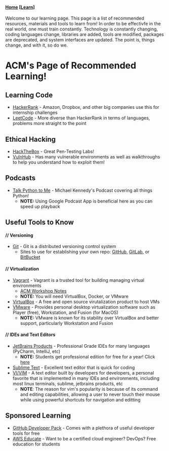 #### [Home](https://tamusa-acm.github.io/) [[Learn](https://tamusa-acm.github.io/learn/)]

Welcome to our learning page. This page is a list of recommended resources, materials and tools to learn from! In order to be effectivfe in the real world, one must train constantly. Technology is constantly changing, coding languages change, libraries are added, tools are modified, packages are deprecated, and system interfaces are updated. The point is, things change, and with it, so do we.

# ACM's Page of Recommended Learning!

## Learning Code
- [HackerRank](https://www.hackerrank.com/) - Amazon, Dropbox, and other big companies use this for internship challenges
- [LeetCode](https://leetcode.com/) - More diverse than HackerRank in terms of languages, problems more straight to the point

## Ethical Hacking
- [HackTheBox](https://www.hackthebox.eu/) - Great Pen-Testing Labs!
- [VulnHub](https://www.vulnhub.com/) - Has many vulnerable environments as well as walkthroughs to help you understand how to exploit them!

## Podcasts
- [Talk Python to Me](https://talkpython.fm/) - Michael Kennedy's Podcast covering all things Python!
   - **NOTE:** Using Google Podcast App is beneficial here as you can speed up playback

## Useful Tools to Know
#### // Versioning
- [Git](https://git-scm.com/) - Git is a distributed versioning control system
   - Sites to use for establishing your own repo: [GitHub](https://github.com/), [GitLab](https://about.gitlab.com/), or [BitBucket](https://bitbucket.org/)
   
#### // Virtualization
- [Vagrant](https://www.vagrantup.com/) - Vagrant is a trusted tool for building managing virtual environments
   - [ACM Workshop Notes](https://github.com/TAMUSA-ACM/TAMUSA-ACM.github.io/blob/master/learn/Vagrant_Notes.txt)
   - **NOTE:** You will need VirtualBox, Docker, or VMware
- [VirtualBox](https://www.virtualbox.org/) - A free and open source virutalization product to host VMs
- [VMware](https://www.vmware.com/products/personal-desktop-virtualization.html) - Provides personal desktop virtualization software such as Player (free), Workstation, and Fusion (for MacOS)
   - **NOTE:** VMware is known for its stability over VirtualBox and better support, particularly Workstation and Fusion

#### // IDEs and Text Editors
- [JetBrains Products](https://www.jetbrains.com/) - Professional Grade IDEs for many languages (PyCharm, IntelliJ, etc)
   - **NOTE:** Students get professional edition for free for a year! Click [here](https://www.jetbrains.com/student/)
- [Sublime Text](https://www.sublimetext.com/) - Excellent text editor that is quick for coding
- [VI/VIM](https://www.vim.org/) - A text editor built by developers for developers, a personal favorite that is implemented in many IDEs and environments, including most linux terminals, sublime, jetbrains products, etc
   - **NOTE**: The reason for vim's popularity is because of its command and editing capabilities, allowing a user to never touch their mouse while using powerful shortcuts for navigation and editting

## Sponsored Learning
- [GitHub Developer Pack](https://education.github.com/pack) - Comes with a plethora of useful developer tools for free
- [AWS Educate](https://aws.amazon.com/education/awseducate/) - Want to be a certified cloud engineer? DevOps? Free education for students
